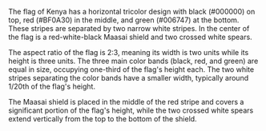 The flag of Kenya has a horizontal tricolor design with black (#000000) on top, red (#BF0A30) in the middle, and green (#006747) at the bottom. These stripes are separated by two narrow white stripes. In the center of the flag is a red-white-black Maasai shield and two crossed white spears.

The aspect ratio of the flag is 2:3, meaning its width is two units while its height is three units. The three main color bands (black, red, and green) are equal in size, occupying one-third of the flag's height each. The two white stripes separating the color bands have a smaller width, typically around 1/20th of the flag's height.

The Maasai shield is placed in the middle of the red stripe and covers a significant portion of the flag's height, while the two crossed white spears extend vertically from the top to the bottom of the shield.